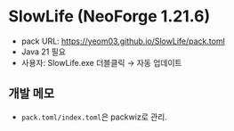 # SlowLife (NeoForge 1.21.6)

- pack URL: https://yeom03.github.io/SlowLife/pack.toml
- Java 21 필요
- 사용자: SlowLife.exe 더블클릭 → 자동 업데이트

## 개발 메모
- `pack.toml/index.toml`은 packwiz로 관리.
